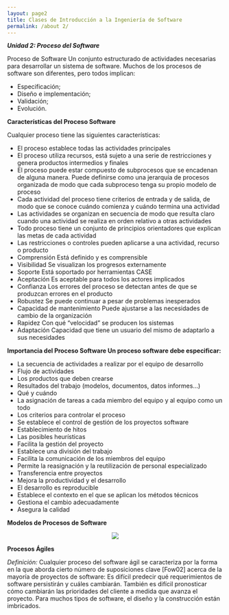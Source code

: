 ```yaml
---
layout: page2
title: Clases de Introducción a la Ingeniería de Software
permalink: /about 2/
---
```


___Unidad 2: Proceso del Software___

Proceso de Software Un conjunto estructurado de actividades necesarias para desarrollar un sistema de software. Muchos de los procesos de software son diferentes, pero todos implican:

* Especificación;
* Diseño e implementación;
* Validación;
* Evolución.

__Características del Proceso Software__

Cualquier proceso tiene las siguientes características:

* El proceso establece todas las actividades principales
* El proceso utiliza recursos, está sujeto a una serie de restricciones y genera productos intermedios y finales
* El proceso puede estar compuesto de subprocesos que se encadenan de alguna manera. Puede definirse como una jerarquía de procesos organizada de modo que cada subproceso tenga su propio modelo de proceso
* Cada actividad del proceso tiene criterios de entrada y de salida, de modo que se conoce cuándo comienza y cuándo termina una actividad
* Las actividades se organizan en secuencia de modo que resulta claro cuando una actividad se realiza en orden relativo a otras actividades
* Todo proceso tiene un conjunto de principios orientadores que explican las metas de cada actividad
* Las restricciones o controles pueden aplicarse a una actividad, recurso o producto
* Comprensión Está definido y es comprensible
* Visibilidad Se visualizan los progresos externamente
* Soporte Está soportado por herramientas CASE
* Aceptación Es aceptable para todos los actores implicados
* Confianza Los errores del proceso se detectan antes de que se produzcan errores en el producto
* Robustez Se puede continuar a pesar de problemas inesperados
* Capacidad de mantenimiento Puede ajustarse a las necesidades de cambio de la organización
* Rapidez Con qué “velocidad” se producen los sistemas
* Adaptación Capacidad que tiene un usuario del mismo de adaptarlo a sus necesidades

__Importancia del Proceso Software Un proceso software debe especificar:__

* La secuencia de actividades a realizar por el equipo de desarrollo
* Flujo de actividades
* Los productos que deben crearse
* Resultados del trabajo (modelos, documentos, datos informes…)
* Qué y cuándo
* La asignación de tareas a cada miembro del equipo y al equipo como un todo
* Los criterios para controlar el proceso
* Se establece el control de gestión de los proyectos software
* Establecimiento de hitos
* Las posibles heurísticas
* Facilita la gestión del proyecto
* Establece una división del trabajo
* Facilita la comunicación de los miembros del equipo
* Permite la reasignación y la reutilización de personal especializado
* Transferencia entre proyectos
* Mejora la productividad y el desarrollo
* El desarrollo es reproducible
* Establece el contexto en el que se aplican los métodos técnicos
* Gestiona el cambio adecuadamente
* Asegura la calidad

__Modelos de Procesos de Software__

<center><img src="https://ingsotfwarekarlacevallos.files.wordpress.com/2015/04/21.png"<></center>

__Procesos Ágiles__

_Definición:_ Cualquier proceso del software ágil se caracteriza por la forma en la que aborda cierto número de suposiciones clave [Fow02] acerca de la mayoría de proyectos de software: Es difícil predecir qué requerimientos de software persistirán y cuáles cambiarán. También es difícil pronosticar cómo cambiarán las prioridades del cliente a medida que avanza el proyecto. Para muchos tipos de software, el diseño y la construcción están imbricados.

   
